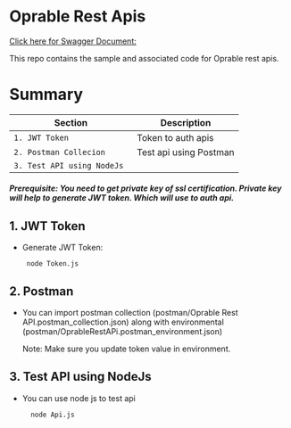 # Oprable Rest Apis

[Click here for Swagger Document:](http://pull-api-doc.oprable.com/)

This repo contains the sample and associated code for Oprable rest apis.
# Summary
| Section | Description |
| --- | --- |
| `1. JWT Token` | Token to auth apis |
| `2. Postman Collecion ` | Test api using Postman|
| `3. Test API using NodeJs ` |

##### Prerequisite: You need to get private key of ssl certification. Private key will help to generate JWT token. Which will use to auth api.

## 1. JWT Token
* Generate JWT Token:
   ```
    node Token.js
    ```

## 2. Postman
* You can import postman collection (postman/Oprable Rest API.postman_collection.json) along with environmental (postman/OprableRestAPi.postman_environment.json)

  Note: Make sure you update token value in environment.

## 3. Test API using NodeJs
* You can use node js to test api
  ```
    node Api.js
  ```